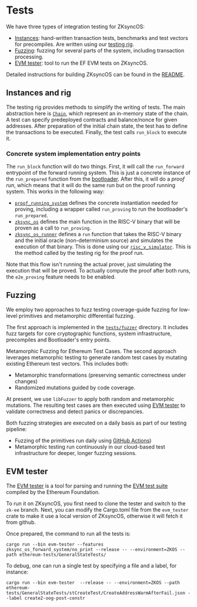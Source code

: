 # Tests

We have three types of integration testing for ZKsyncOS:

- [Instances](../tests/instances/): hand-written transaction tests, benchmarks and test vectors for precompiles. Are written using our [testing rig](../tests/rig/).
- [Fuzzing](../tests/fuzzer/): fuzzing for several parts of the system, including transaction processing.
- [EVM tester](https://github.com/matter-labs/era-evm-tester/): tool to run the EF EVM tests on ZKsyncOS.

Detailed instructions for building ZKsyncOS can be found in the [README](../README.md).

## Instances and rig

The testing rig provides methods to simplify the writing of tests. The main abstraction here is [`Chain`](../tests/rig/src/chain.rs), which represent an in-memory state of the chain. A test can specify predeployed contracts and balance/nonce for given addresses. After preparation of the initial chain state, the test has to define the transactions to be executed. Finally, the test calls `run_block` to execute it.

### Concrete system implementation entry points

The `run_block` function will do two things. First, it will call the `run_forward` entrypoint of the forward running system. This is just a concrete instance of the `run_prepared` function from the [bootloader](./bootloader/bootloader.md). After this, it will do a *proof run*, which means that it will do the same run but on the proof running system. This works in the following way:

- [`proof_running_system`](../proof_running_system/) defines the concrete instantiation needed for proving, including a wrapper called `run_proving` to run the bootloader's `run_prepared`.
- [`zksync_os`](../zksync_os/src/main.rs) defines the main function in the RISC-V binary that will be proven as a call to `run_proving`.
- [`zksync_os_runner`](../zksync_os_runner/src/lib.rs) defines a `run` function that takes the RISC-V binary and the initial oracle (non-determinism source) and simulates the execution of that binary. This is done using our [`risc_v_simulator`](https://github.com/matter-labs/zksync-airbender/tree/mb_doc/risc_v_simulator).  This is the method called by the testing rig for the proof run.

Note that this flow isn't running the actual prover, just simulating the execution that will be proved.
To actually compute the proof after both runs, the `e2e_proving` feature needs to be enabled.

## Fuzzing

We employ two approaches to fuzz testing coverage-guide fuzzing for low-level primitives and metamorphic differential fuzzing.

The first approach is implemented in the [`tests/fuzzer`](../tests/fuzzer/) directory. 
It includes fuzz targets for core cryptographic functions, system infrastructure, precompiles and Bootloader's entry points.

Metamorphic Fuzzing for Ethereum Test Cases. 
The second approach leverages metamorphic testing to generate random test cases by mutating existing Ethereum test vectors.
This includes both:
 - Metamorphic transformations (preserving semantic correctness under changes)
 - Randomized mutations guided by code coverage.

At present, we use `libFuzzer` to apply both random and metamorphic mutations.
The resulting test cases are then executed using [EVM tester](https://github.com/matter-labs/era-evm-tester/)
to validate correctness and detect panics or discrepancies.

Both fuzzing strategies are executed on a daily basis as part of our testing pipeline:
 - Fuzzing of the primitives run daily using [GitHub Actions](../.github/workflows/fuzz.yml)) 
 - Metamorphic testing run continuously in our cloud-based test infrastructure for deeper, longer fuzzing sessions.

## EVM tester

The [EVM tester](https://github.com/matter-labs/era-evm-tester/) is a tool for parsing and running the [EVM test suite](https://github.com/ethereum/tests/tree/) compiled by the Ethereum Foundation.

To run it on ZKsyncOS, you first need to clone the tester and switch to the `zk-ee` branch. Next, you can modify the Cargo.toml file from the `evm_tester` crate to make it use a local version of ZKsyncOS, otherwise it will fetch it from github.

Once prepared, the command to run all the tests is:

```raw
cargo run --bin evm-tester --features zksync_os_forward_system/no_print --release -- --environment=ZKOS --path ethereum-tests/GeneralStateTests/
```

To debug, one can run a single test by specifying a file and a label, for instance:

```raw
cargo run --bin evm-tester  --release -- --environment=ZKOS --path ethereum-tests/GeneralStateTests/stCreateTest/CreateAddressWarmAfterFail.json --label create2-oog-post-constr
```

